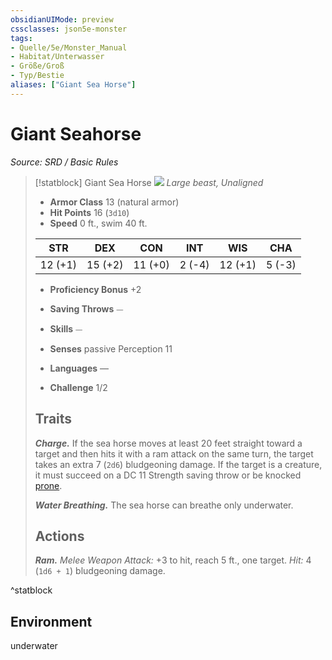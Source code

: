 ```yaml
---
obsidianUIMode: preview
cssclasses: json5e-monster
tags:
- Quelle/5e/Monster_Manual
- Habitat/Unterwasser
- Größe/Groß
- Typ/Bestie
aliases: ["Giant Sea Horse"]
---
```

# Giant Seahorse
*Source: SRD / Basic Rules*  

> [!statblock] Giant Sea Horse
> ![](compendium/bestiary/beast/token/giant-sea-horse.png#token)
> *Large beast, Unaligned*
> 
> - **Armor Class** 13  (natural armor)
> - **Hit Points** 16 (`3d10`)
> - **Speed** 0 ft., swim 40 ft.
> 
> |STR|DEX|CON|INT|WIS|CHA|
> |:---:|:---:|:---:|:---:|:---:|:---:|
> |12 (+1)|15 (+2)|11 (+0)| 2 (-4)|12 (+1)| 5 (-3)|
> 
> - **Proficiency Bonus** +2
> - **Saving Throws** ⏤
> - **Skills** ⏤
> - **Senses** passive Perception 11
> 
> - **Languages** —
> - **Challenge** 1/2
> 
> ## Traits
> 
> ***Charge.*** If the sea horse moves at least 20 feet straight toward a target and then hits it with a ram attack on the same turn, the target takes an extra 7 (`2d6`) bludgeoning damage. If the target is a creature, it must succeed on a DC 11 Strength saving throw or be knocked [prone](rules/conditions.md#prone).
> 
> ***Water Breathing.*** The sea horse can breathe only underwater.
> 
> ## Actions
> 
> ***Ram.*** *Melee Weapon Attack:* +3 to hit, reach 5 ft., one target. *Hit:* 4 (`1d6 + 1`) bludgeoning damage.

^statblock

## Environment

underwater